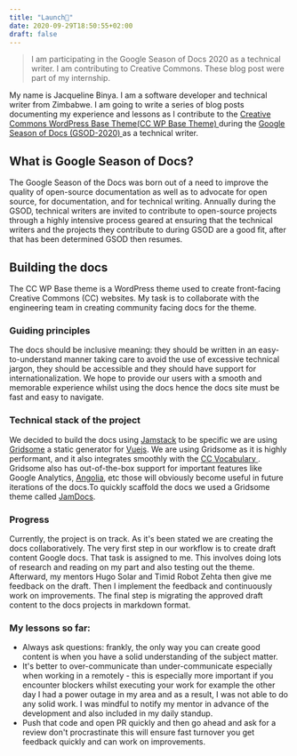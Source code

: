 ```yaml
---
title: "Launch🚀"
date: 2020-09-29T18:50:55+02:00
draft: false
---
```


> I am participating in the Google Season of Docs 2020 as a technical writer. I am contributing to Creative Commons. These blog post were part of my internship.

My name is Jacqueline Binya. I am a software developer and technical writer from Zimbabwe. I am going to write a series of blog posts documenting my experience and lessons as I  contribute to the <a class="article-link" href="https://github.com/creativecommons/wp-theme-base"> Creative Commons WordPress Base Theme(CC WP Base Theme) </a> during the <a class="article-link" href="https://developers.google.com/season-of-docs">Google Season of Docs (GSOD-2020) </a> as a technical writer.

## What is Google Season of Docs?

The Google Season of the Docs was born out of a need to improve the quality of open-source documentation as well as to advocate for open source, for documentation, and for technical writing. Annually during the GSOD, technical writers are invited to contribute to open-source projects through a highly intensive process geared at ensuring that the technical writers and the projects they contribute to during GSOD are a good fit, after that has been determined GSOD then resumes.

## Building the docs
The CC WP Base theme is a WordPress theme used to create front-facing Creative Commons (CC) websites. My task is to collaborate with the engineering team in creating community facing docs for the theme.

### Guiding principles
The docs should be inclusive meaning: they should be written in an easy-to-understand manner taking care to avoid the use of excessive technical jargon, they should be accessible and they should have support for internationalization. We hope to provide our users with a smooth and memorable experience whilst using the docs hence the docs site must be fast and easy to navigate.

### Technical stack of the project
We decided to build the docs using <a href="https://jamstack.org/" class="article-link">Jamstack</a> to be specific we are using  <a href="https://gridsome.org/" class="article-link">Gridsome</a> a static generator for <a href="https://vuejs.org/" class="article-link">Vuejs</a>. We are using Gridsome as it is highly performant, and it also integrates smoothly with the <a href="https://cc-vocabulary.netlify.app/" class="article-link"> CC Vocabulary </a>. Gridsome also has out-of-the-box support for important features like Google Analytics, <a href="https://www.algolia.com/" class="article-link">Angolia</a>, etc those will obviously become useful in future iterations of the docs.To quickly scaffold the docs we used a Gridsome theme called <a href="https://gridsome.org/starters/jamdocs/" class="article-link">JamDocs</a>.

### Progress
Currently, the project is on track. As it's been stated we are creating the docs collaboratively. The very first step in our workflow is to create draft content Google docs. That task is assigned to me. This involves doing lots of research and reading on my part and also testing out the theme. Afterward, my mentors Hugo Solar and Timid Robot Zehta then give me feedback on the draft. Then I implement the feedback and continuously work on improvements. The final step is migrating the approved draft content to the docs projects in markdown format.

### My lessons so far:
- Always ask questions: frankly, the only way you can create good content is when you have a solid understanding of the subject matter.
- It's better to over-communicate than under-communicate especially when working in a remotely - this is especially more important if you encounter blockers whilst executing your work for example the other day  I had a power outage  in my area and as a result, I was not able to do any solid work. I was mindful to notify my mentor in advance of the development and also included  in my daily standup.
- Push that code and open PR quickly and then go ahead and ask for a review don't procrastinate this will ensure  fast turnover you get feedback quickly and can work on improvements.

